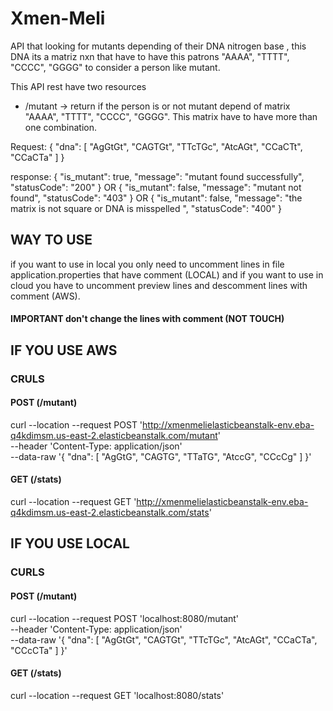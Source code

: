 # Xmen-Meli
API that looking for mutants depending of their DNA nitrogen base , this DNA its a matriz nxn that have to have this patrons "AAAA", "TTTT", "CCCC", "GGGG" to consider a person like mutant. 

This API rest have two resources
- /mutant -> return if the person is or not mutant depend of matrix "AAAA", "TTTT", "CCCC", "GGGG". This matrix have to have more than one combination. 

Request: 
{
    "dna": [
        "AgGtGt",
        "CAGTGt",
        "TTcTGc",
        "AtcAGt",
        "CCaCTt",
        "CCaCTa"
    ]
}

response: 
{
    "is_mutant": true,
    "message": "mutant found successfully",
    "statusCode": "200"
}
OR
{
    "is_mutant": false,
    "message": "mutant not found",
    "statusCode": "403"
}
OR
{
    "is_mutant": false,
    "message": "the matrix is not square or DNA is misspelled ",
    "statusCode": "400"
}

## WAY TO USE

if you want to use in local you only need to uncomment lines in file application.properties that have comment (LOCAL) and if you want to use in cloud you have to uncomment preview lines and descomment lines with comment (AWS).
#### IMPORTANT don't change the lines with comment (NOT TOUCH)

## IF YOU USE AWS

### CRULS

#### POST (/mutant)
curl --location --request POST 'http://xmenmelielasticbeanstalk-env.eba-q4kdimsm.us-east-2.elasticbeanstalk.com/mutant' \
--header 'Content-Type: application/json' \
--data-raw '{
    "dna": [
        "AgGtG",
        "CAGTG",
        "TTaTG",
        "AtccG",
        "CCcCg"
    ]
}'

#### GET (/stats)
curl --location --request GET 'http://xmenmelielasticbeanstalk-env.eba-q4kdimsm.us-east-2.elasticbeanstalk.com/stats'

## IF YOU USE LOCAL
### CURLS
#### POST (/mutant)
curl --location --request POST 'localhost:8080/mutant' \
--header 'Content-Type: application/json' \
--data-raw '{
    "dna": [
        "AgGtGt",
        "CAGTGt",
        "TTcTGc",
        "AtcAGt",
        "CCaCTa",
        "CCcCTa"
    ]
}'
#### GET (/stats)
curl --location --request GET 'localhost:8080/stats'


